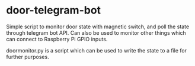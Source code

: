 # door-telegram-bot

Simple script to monitor door state with magnetic switch, and poll the state through telegram bot API. Can also be used to monitor other things which can connect to Raspberry Pi GPIO inputs.

doormonitor.py is a script which can be used to write the state to a file for further purposes.
